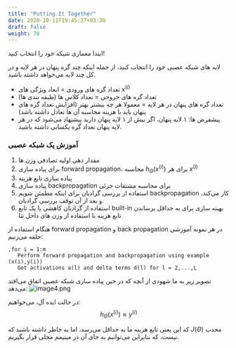 ```yaml
---
title: "Putting It Together"
date: 2020-10-11T19:45:27+03:30
draft: false
weight: 70
---
```


ابتدا معماری شبکه خود را انتخاب کنید!

لایه های شبکه عصبی خود را انتخاب کنید،
از جمله اینکه چند گره پنهان در هر لایه و در کل چند لایه می‌خواهد داشته باشید.

- تعداد گره های ورودی = ابعاد ویژگی های $x^{(i)}$
- تعداد گره های خروجی = تعداد کلاس ها (طبقه بندی ها)
- تعداد گره های پنهان در هر لایه = معمولا هر چه بیشتر بهتر (افزایش تعداد گره های پنهان باید با هزینه محاسبه آن ها تعادل داشته باشد)
- پیشفرض ها: ۱ لایه پنهان، اگر بیش از ۱ لایه پنهان دارید پیشنهاد می‌شود که در هر لایه پنهان تعداد گره یکسانی داشته باشید.

### آموزش یک شبکه عصبی

1. مقدار دهی اولیه تصادفی وزن ها
2. برای پیاده سازی forward propagation، محاسبه $h_\Theta(x ^{(i)})$ برای هر $x ^{(i)}$
3. پیاده سازی تابع هزینه
4. پیاده سازی backpropagation برای محاسبه مشتقات جزئی
5. استفاده از بررسی گرادیان برای اینکه مطمئن شویم backpropagation کار می‌کند، و بعد از آن توقف بررسی گرادیان.
6. استفاده از گرادیان کاهشی یا یک  تابع built-in بهینه سازی برای به حداقل برساندن تابع هزینه با استفاده از وزن های داخل تتا

هنگام استفاده از forward propagation و back propagation در هر نمونه آموزشی حلقه می‌زنیم:

<div align="left">

```
,for i = 1:m
   Perform forward propagation and backpropagation using example (x(i),y(i))
   Get activations a(l) and delta terms d(l) for l = 2,...,L
```

</div>


تصویر زیر به ما شهودی از آنچه که در حین پیاده سازی شبکه عصبی اتفاق می‌افتد می‌دهد:
![image4.png](../images/image4.png?width=35pc)

در حالت ایده آل، می‌خواهیم:
$$
h_\Theta (x^{(i)}) \approx  y^{(i)}
$$

که این یعنی تابع هزینه ما به حداقل می‌رسد، اما به خاطر داشته باشید که $J(\Theta)$ محدب نیست،
که بنابراین می‌توانیم به جای آن در مینیمم محلی قرار بگیریم.

